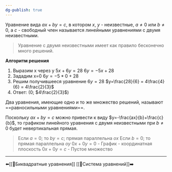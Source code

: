 ```yaml
---
dg-publish: true
---
```

Уравнение вида $ax+by=c$, в котором $x$, $y$ - неизвестные, $a≠0$ или $b≠0$, а $c$ - свободный член называется линейными уравнениями с двумя неизвестными.

>Уравнение с двумя неизвестными имеет как правило бесконечно много решений.

**Алгоритм решения**
 1. Выразим x через y
	$5x+6y=28$
	$6y=-5x+28$
2. Зададим x=0
	$6y=-5*0+28$
3. Решим получившееся уравнение
	$6y=28$
	$y=\frac{28}{6} = 4\frac{4}{6} = 4\frac{2}{3}$
4. Ответ: (0; $4\frac{2}{3}$)

Два уравнения, имеющие одно и то же множество решений, называют ==равносильными уравнениями==.

Поскольку $ax+by=c$ можно привести к виду $y=-\frac{ax}{b}+\frac{c}{b}$, то графиком линейного уравнения с двумя неизвестными при $b≠0$ будет невертикальная прямая.

>Если $a=0$; то $by=c$; прямая параллельна $ox$
>Если $b=0$; то прямая параллельна $oy$
>$0x+0y=0$ - График - координатная плоскость
>$0x+0y=c$ - Пустое множество

---
⬅️[[📒Биквадратные уравнения]]
[[📒Система уравнений]]➡️